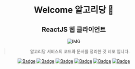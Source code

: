 <div align="center">

# Welcome 알고리당 👏  

## ReactJS 웹 클라이언트

![IMG](https://algoridang.s3.ap-northeast-2.amazonaws.com/common/1627272503198d_thumb04.png)

> 알고리당 서비스의 코드와 문서를 정리한 깃 레포 입니다.     

[![Badge](https://img.shields.io/badge/react-61DAFB?style=for-the-badge&logo=React&logoColor=red)](#)
[![Badge](https://img.shields.io/badge/TypeScript-3178C6?style=for-the-badge&logo=TypeScript&logoColor=red)](#)
[![Badge](https://img.shields.io/badge/Recoil-000000?style=for-the-badge&logo=ReactRouter&logoColor=red)](#)
[![Badge](https://img.shields.io/badge/ReactQuery-35BDB2?style=for-the-badge&logo=ReactTable&logoColor=red)](#)
[![Badge](https://img.shields.io/badge/AntDesign-0170FE?style=for-the-badge&logo=AntDesign&logoColor=red)](#)
[![Badge](https://img.shields.io/badge/styled%20components-DB7093?style=for-the-badge&logo=styled-components&logoColor=white)](#)


</div>